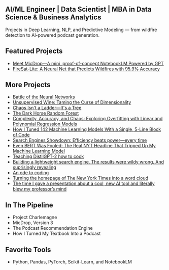 ## AI/ML Engineer | Data Scientist | MBA in Data Science & Business Analytics

Projects in Deep Learning, NLP, and Predictive Modeling — from wildfire detection to AI-powered podcast generation.

## Featured Projects
- [Meet MicDrop—A mini, proof-of-concept NotebookLM Powered by GPT](https://github.com/karlbuscheck/micdrop-notebooklm-gpt)
- [FireSat-Lite: A Neural Net that Predicts Wildfires with 95.9% Accuracy](https://github.com/karlbuscheck/firesat-lite)

## More Projects
- [Battle of the Neural Networks](https://github.com/karlbuscheck/battle-of-the-neural-networks)
- [Unsupervised Wine: Taming the Curse of Dimensionality](https://github.com/karlbuscheck/unsupervised-wine)
- [Chaos Isn't a Ladder—It's a Tree](https://github.com/karlbuscheck/chaos-is-a-tree)
- [The Dark Horse Random Forest](https://github.com/karlbuscheck/darkhorse-regression)
- [Complexity, Accuracy, and Chaos: Exploring Overfitting with Linear and Polynomial Regression Models](https://github.com/karlbuscheck/exploring_linear_vs_polynomial_regression)
- [How I Tuned 142 Machine Learning Models With a Single, 5-Line Block of Code](https://github.com/karlbuscheck/knn-142-models)
- [Search Engines Showdown: Efficiency beats power—every time](https://github.com/karlbuscheck/semantic-search-engines)
- [Even BERT Was Fooled: The Real NYT Headline That Tripped Up My Machine Learning Model](https://github.com/karlbuscheck/fine-tuning-distilbert-fake-news-classifier)
- [Teaching DistilGPT-2 how to cook](https://github.com/karlbuscheck/teaching-gpt2-to-cook)
- [Building a lightweight search engine. The results were wildy wrong. And suprisingly revealing](https://github.com/karlbuscheck/building-a-search-engine-from-scratch)
- [An ode to coding](https://leaveyventures.substack.com/p/an-ode-to-coding)
- [Turning the homepage of The New York Times into a word cloud](https://github.com/karlbuscheck/nyt-wordcloud)
- [The time I gave a presentation about a cool, new AI tool and literally blew my professor’s mind](https://leaveyventures.substack.com/p/i-gave-a-presentation-about-a-cool)

## In The Pipeline
- Project Charlemagne
- MicDrop, Version 3
- The Podcast Recommendation Engine
- How I Turned My Textbook Into a Podcast

## Favorite Tools
- Python, Pandas, PyTorch, Scikit-Learn, and NotebookLM
